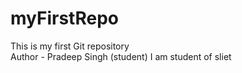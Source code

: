 # myFirstRepo
This is my first Git repository
<br>
Author - Pradeep Singh (student)
I am student of sliet

